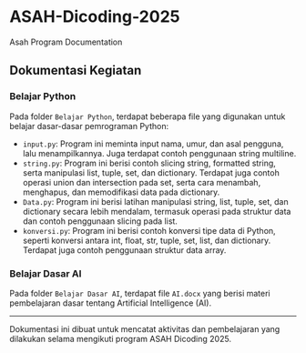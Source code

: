 # ASAH-Dicoding-2025
Asah Program Documentation
## Dokumentasi Kegiatan

### Belajar Python
Pada folder `Belajar Python`, terdapat beberapa file yang digunakan untuk belajar dasar-dasar pemrograman Python:

 - `input.py`: Program ini meminta input nama, umur, dan asal pengguna, lalu menampilkannya. Juga terdapat contoh penggunaan string multiline.
 - `string.py`: Program ini berisi contoh slicing string, formatted string, serta manipulasi list, tuple, set, dan dictionary. Terdapat juga contoh operasi union dan intersection pada set, serta cara menambah, menghapus, dan memodifikasi data pada dictionary.
 - `Data.py`: Program ini berisi latihan manipulasi string, list, tuple, set, dan dictionary secara lebih mendalam, termasuk operasi pada struktur data dan contoh penggunaan slicing pada list.
 - `konversi.py`: Program ini berisi contoh konversi tipe data di Python, seperti konversi antara int, float, str, tuple, set, list, dan dictionary. Terdapat juga contoh penggunaan struktur data array.

### Belajar Dasar AI
Pada folder `Belajar Dasar AI`, terdapat file `AI.docx` yang berisi materi pembelajaran dasar tentang Artificial Intelligence (AI).

---
Dokumentasi ini dibuat untuk mencatat aktivitas dan pembelajaran yang dilakukan selama mengikuti program ASAH Dicoding 2025.
